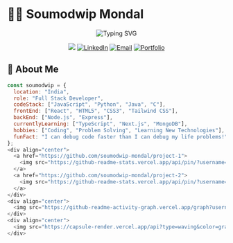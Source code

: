 # 👨‍💻 Soumodwip Mondal

<div align="center">
  <img src="https://readme-typing-svg.herokuapp.com?font=Fira+Code&weight=600&size=40&duration=3000&pause=1000&color=6C63FF&center=true&vCenter=true&random=false&width=600&height=100&lines=Full+Stack+Developer;Problem+Solver;Code+Craftsman;Continuous+Learner" alt="Typing SVG" />
</div>

<p align="center">
  <a href="https://github.com/soumodwip-mondal"><img src="https://komarev.com/ghpvc/?username=soumodwip-mondal&style=for-the-badge&color=6C63FF"></a>
  <a href="https://linkedin.com/in/soumodwip-mondal"><img src="https://img.shields.io/badge/LinkedIn-0077B5?style=for-the-badge&logo=linkedin&logoColor=white" alt="LinkedIn"></a>
  <a href="mailto:youremail@example.com"><img src="https://img.shields.io/badge/Email-D14836?style=for-the-badge&logo=gmail&logoColor=white" alt="Email"></a>
  <a href="https://soumodwip-mondal.github.io"><img src="https://img.shields.io/badge/Portfolio-4285F4?style=for-the-badge&logo=google-chrome&logoColor=white" alt="Portfolio"></a>
</p>

## 💫 About Me

```javascript
const soumodwip = {
  location: "India",
  role: "Full Stack Developer",
  codeStack: ["JavaScript", "Python", "Java", "C"],
  frontEnd: ["React", "HTML5", "CSS3", "Tailwind CSS"],
  backEnd: ["Node.js", "Express"],
  currentlyLearning: ["TypeScript", "Next.js", "MongoDB"],
  hobbies: ["Coding", "Problem Solving", "Learning New Technologies"],
  funFact: "I can debug code faster than I can debug my life problems!"
};
<div align="center">
  <a href="https://github.com/soumodwip-mondal/project-1">
    <img src="https://github-readme-stats.vercel.app/api/pin/?username=soumodwip-mondal&repo=project-1&theme=tokyonight&hide_border=true" />
  </a>
  <a href="https://github.com/soumodwip-mondal/project-2">
    <img src="https://github-readme-stats.vercel.app/api/pin/?username=soumodwip-mondal&repo=project-2&theme=tokyonight&hide_border=true" />
  </a>
</div>
<div align="center">
  <img src="https://github-readme-activity-graph.vercel.app/graph?username=soumodwip-mondal&theme=tokyo-night&hide_border=true" width="98%" alt="Contribution Graph" />
</div>
<div align="center">
  <img src="https://capsule-render.vercel.app/api?type=waving&color=gradient&height=150&section=footer&animation=twinkling" width="100%" />
</div>
